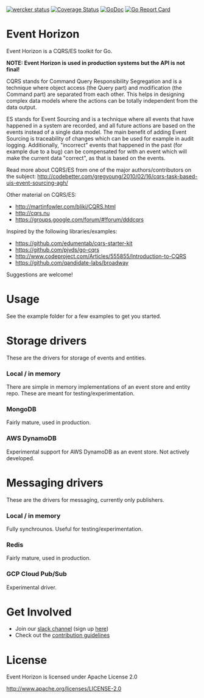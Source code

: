 [![wercker status](https://app.wercker.com/status/a696ceaee4d3fc70f9cc505d002d633d/s "wercker status")](https://app.wercker.com/project/bykey/a696ceaee4d3fc70f9cc505d002d633d)
[![Coverage Status](https://img.shields.io/coveralls/looplab/eventhorizon.svg)](https://coveralls.io/r/looplab/eventhorizon)
[![GoDoc](https://godoc.org/github.com/looplab/eventhorizon?status.svg)](https://godoc.org/github.com/looplab/eventhorizon)
[![Go Report Card](https://goreportcard.com/badge/looplab/eventhorizon)](https://goreportcard.com/report/looplab/eventhorizon)

# Event Horizon

Event Horizon is a CQRS/ES toolkit for Go.

**NOTE: Event Horizon is used in production systems but the API is not final!**

CQRS stands for Command Query Responsibility Segregation and is a technique where object access (the Query part) and modification (the Command part) are separated from each other. This helps in designing complex data models where the actions can be totally independent from the data output.

ES stands for Event Sourcing and is a technique where all events that have happened in a system are recorded, and all future actions are based on the events instead of a single data model. The main benefit of adding Event Sourcing is traceability of changes which can be used for example in audit logging. Additionally, "incorrect" events that happened in the past (for example due to a bug) can be compensated for with an event which will make the current data "correct", as that is based on the events.

Read more about CQRS/ES from one of the major authors/contributors on the subject: http://codebetter.com/gregyoung/2010/02/16/cqrs-task-based-uis-event-sourcing-agh/

Other material on CQRS/ES:

* http://martinfowler.com/bliki/CQRS.html
* http://cqrs.nu
* https://groups.google.com/forum/#!forum/dddcqrs

Inspired by the following libraries/examples:

* https://github.com/edumentab/cqrs-starter-kit
* https://github.com/pjvds/go-cqrs
* http://www.codeproject.com/Articles/555855/Introduction-to-CQRS
* https://github.com/qandidate-labs/broadway

Suggestions are welcome!

# Usage

See the example folder for a few examples to get you started.

# Storage drivers

These are the drivers for storage of events and entities.

### Local / in memory

There are simple in memory implementations of an event store and entity repo. These are meant for testing/experimentation.

### MongoDB

Fairly mature, used in production.

### AWS DynamoDB

Experimental support for AWS DynamoDB as an event store. Not actively developed.

# Messaging drivers

These are the drivers for messaging, currently only publishers.

### Local / in memory

Fully synchrounos. Useful for testing/experimentation.

### Redis

Fairly mature, used in production.

### GCP Cloud Pub/Sub

Experimental driver.

# Get Involved

* Join our [slack channel](https://gophers.slack.com/messages/eventhorizon/) (sign up [here](https://gophersinvite.herokuapp.com/))
* Check out the [contribution guidelines](CONTRIBUTING.md)

# License

Event Horizon is licensed under Apache License 2.0

http://www.apache.org/licenses/LICENSE-2.0
